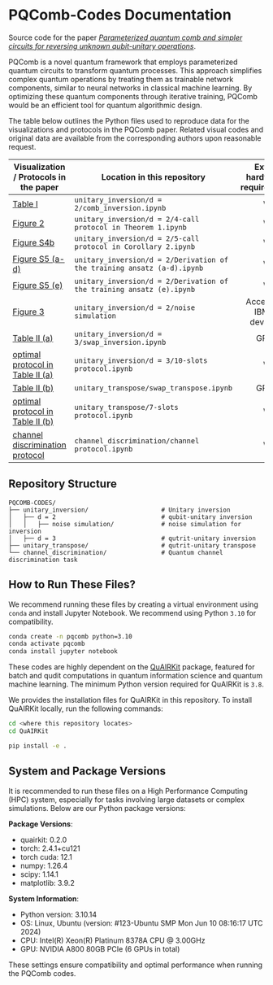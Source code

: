 # PQComb-Codes Documentation

Source code for the paper [*Parameterized quantum comb and simpler circuits for reversing unknown qubit-unitary operations*](https://arxiv.org/abs/2403.03761).

PQComb is a novel quantum framework that employs parameterized quantum circuits to transform quantum processes. This approach simplifies complex quantum operations by treating them as trainable network components, similar to neural networks in classical machine learning. By optimizing these quantum components through iterative training, PQComb would be an efficient tool for quantum algorithmic design.

The table below outlines the Python files used to reproduce data for the visualizations and protocols in the PQComb paper. Related visual codes and original data are available from the corresponding authors upon reasonable request.

| Visualization / Protocols in the paper      | Location in this repository                                           | Extra hardware requirement |
|--------------------|------------------------------------------------------------------|:-----------------:|
| [Table I](./unitary_inversion/d%20=%202/comb_inversion.ipynb)      | `unitary_inversion/d = 2/comb_inversion.ipynb`                              | \ |
| [Figure 2](./unitary_inversion/d%20=%202/4-call%20protocol%20in%20Theorem%201.ipynb)           | `unitary_inversion/d = 2/4-call protocol in Theorem 1.ipynb`                              | \ |
| [Figure S4b](./unitary_inversion/d%20=%202/5-call%20protocol%20in%20Corollary%202.ipynb)             | `unitary_inversion/d = 2/5-call protocol in Corollary 2.ipynb` | \ |
| [Figure S5 (a-d)](./unitary_inversion/d%20=%202/Derivation%20of%20the%20training%20ansatz%20(a-d).ipynb)             | `unitary_inversion/d = 2/Derivation of the training ansatz (a-d).ipynb` | \ |
| [Figure S5 (e)](./unitary_inversion/d%20=%202/Derivation%20of%20the%20training%20ansatz%20(e).ipynb)             | `unitary_inversion/d = 2/Derivation of the training ansatz (e).ipynb` | \ |
| [Figure 3](./unitary_inversion/d%20=%202/noise%20simulation)              | `unitary_inversion/d = 2/noise simulation`      | Access to IBMQ devices |
| [Table II (a)](./unitary_inversion/d%20=%203/swap_inversion.ipynb)       | `unitary_inversion/d = 3/swap_inversion.ipynb`      | GPU |
| [optimal protocol in Table II (a)](./unitary_inversion/d%20=%203/10-slots%20protocol.ipynb)       | `unitary_inversion/d = 3/10-slots protocol.ipynb`      | \ |
| [Table II (b)](./unitary_transpose/swap_transpose.ipynb)       | `unitary_transpose/swap_transpose.ipynb`      | GPU |
| [optimal protocol in Table II (b)](./unitary_transpose/7-slots%20protocol.ipynb)       | `unitary_transpose/7-slots protocol.ipynb`      | \ |
| [channel discrimination protocol](./channel_discrimination/channel%20protocol.ipynb)       | `channel_discrimination/channel protocol.ipynb`      | \ |

## Repository Structure

```plaintext
PQCOMB-CODES/
├── unitary_inversion/                    # Unitary inversion
│   ├── d = 2                             # qubit-unitary inversion
│   │   ├── noise simulation/             # noise simulation for inversion
│   ├── d = 3                             # qutrit-unitary inversion
├── unitary_transpose/                    # qutrit-unitary transpose
└── channel_discrimination/               # Quantum channel discrimination task
```

## How to Run These Files?

We recommend running these files by creating a virtual environment using `conda` and install Jupyter Notebook. We recommend using Python `3.10` for compatibility.

```bash
conda create -n pqcomb python=3.10
conda activate pqcomb
conda install jupyter notebook
```

These codes are highly dependent on the [QuAIRKit](https://github.com/QuAIR/QuAIRKit) package, featured for batch and qudit computations in quantum information science and quantum machine learning. The minimum Python version required for QuAIRKit is `3.8`.

We provides the installation files for QuAIRKit in this repository. To install QuAIRKit locally, run the following commands:

```bash
cd <where this repository locates>
cd QuAIRKit

pip install -e .
```

## System and Package Versions

It is recommended to run these files on a High Performance Computing (HPC) system, especially for tasks involving large datasets or complex simulations. Below are our Python package versions:

**Package Versions**:

- quairkit: 0.2.0
- torch: 2.4.1+cu121
- torch cuda: 12.1
- numpy: 1.26.4
- scipy: 1.14.1
- matplotlib: 3.9.2

**System Information**:

- Python version: 3.10.14
- OS: Linux, Ubuntu (version: #123-Ubuntu SMP Mon Jun 10 08:16:17 UTC 2024)
- CPU: Intel(R) Xeon(R) Platinum 8378A CPU @ 3.00GHz
- GPU: NVIDIA A800 80GB PCIe (6 GPUs in total)

These settings ensure compatibility and optimal performance when running the PQComb codes.

